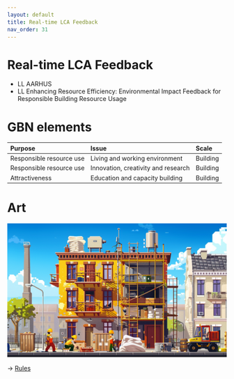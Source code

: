 ```yaml
---
layout: default
title: Real-time LCA Feedback
nav_order: 31
---
```


# Real-time LCA Feedback

* LL AARHUS
* LL Enhancing Resource Efficiency: Environmental Impact Feedback for Responsible Building Resource Usage


# GBN elements

| Purpose                  | Issue                               | Scale    |
|:-------------------------|:------------------------------------|:---------|
| Responsible resource use | Living and working environment      | Building |
| Responsible resource use | Innovation, creativity and research | Building |
| Attractiveness           | Education and capacity building     | Building |

# Art

![](art/AAR-A-UC1.png)




-> [Rules](rules.md)
